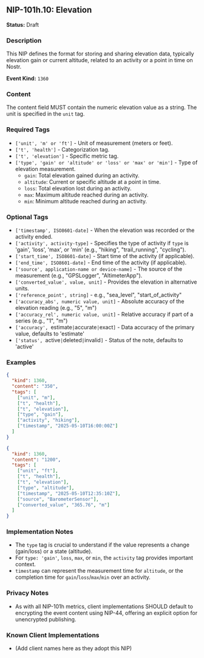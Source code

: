 ## NIP-101h.10: Elevation

**Status:** Draft

### Description
This NIP defines the format for storing and sharing elevation data, typically elevation gain or current altitude, related to an activity or a point in time on Nostr.

**Event Kind:** `1360`

### Content
The content field MUST contain the numeric elevation value as a string. The unit is specified in the `unit` tag.

### Required Tags
- `['unit', 'm' or 'ft']` - Unit of measurement (meters or feet).
- `['t', 'health']` - Categorization tag.
- `['t', 'elevation']` - Specific metric tag.
- `['type', 'gain' or 'altitude' or 'loss' or 'max' or 'min']` - Type of elevation measurement.
    - `gain`: Total elevation gained during an activity.
    - `altitude`: Current or specific altitude at a point in time.
    - `loss`: Total elevation lost during an activity.
    - `max`: Maximum altitude reached during an activity.
    - `min`: Minimum altitude reached during an activity.

### Optional Tags
- `['timestamp', ISO8601-date]` - When the elevation was recorded or the activity ended.
- `['activity', activity-type]` - Specifies the type of activity if `type` is 'gain', 'loss', 'max', or 'min' (e.g., "hiking", "trail_running", "cycling").
- `['start_time', ISO8601-date]` - Start time of the activity (if applicable).
- `['end_time', ISO8601-date]` - End time of the activity (if applicable).
- `['source', application-name or device-name]` - The source of the measurement (e.g., "GPSLogger", "AltimeterApp").
- `['converted_value', value, unit]` - Provides the elevation in alternative units.
- `['reference_point', string]` - e.g., "sea_level", "start_of_activity"
- `['accuracy_abs', numeric value, unit]` - Absolute accuracy of the elevation reading (e.g., "5", "m")
- `['accuracy_rel', numeric value, unit]` - Relative accuracy if part of a series (e.g., "1", "m")
- `['accuracy', `estimate` | `accurate` | `exact`]` - Data accuracy of the primary value, defaults to 'estimate'
- `['status', `active` | `deleted` | `invalid`]` - Status of the note, defaults to 'active'

### Examples
```json
{
  "kind": 1360,
  "content": "350",
  "tags": [
    ["unit", "m"],
    ["t", "health"],
    ["t", "elevation"],
    ["type", "gain"],
    ["activity", "hiking"],
    ["timestamp", "2025-05-10T16:00:00Z"]
  ]
}
```

```json
{
  "kind": 1360,
  "content": "1200",
  "tags": [
    ["unit", "ft"],
    ["t", "health"],
    ["t", "elevation"],
    ["type", "altitude"],
    ["timestamp", "2025-05-10T12:35:10Z"],
    ["source", "BarometerSensor"],
    ["converted_value", "365.76", "m"]
  ]
}
```

### Implementation Notes
- The `type` tag is crucial to understand if the value represents a change (gain/loss) or a state (altitude).
- For `type: 'gain'`, `loss`, `max`, or `min`, the `activity` tag provides important context.
- `timestamp` can represent the measurement time for `altitude`, or the completion time for `gain`/`loss`/`max`/`min` over an activity.

### Privacy Notes
- As with all NIP-101h metrics, client implementations SHOULD default to encrypting the event content using NIP-44, offering an explicit option for unencrypted publishing.

### Known Client Implementations
- (Add client names here as they adopt this NIP) 